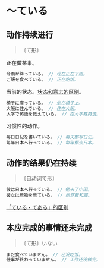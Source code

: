 # 〜ている

## 动作持续进行

> 〔て形〕

正在做某事。

```js
今雨が降っている。 // 现在正在下雨。
ご飯を食べている。 // 正在吃饭。
```

当前的状态。[状态和意志的区别](./diff#状态意志)。

```js
椅子に座っている。 // 坐在椅子上。
大阪に住んでいる。 // 住在大阪。
大学で英語を教えている。 // 在大学教英语。
```

习惯性的动作。

```js
毎日日記を書いている。 // 每天都写日记。
毎年日本へ行っている。 // 每年都去日本。
```

## 动作的结果仍在持续

> 〔自动词て形〕

```js
彼は日本へ行っている。 // 他去了中国。
彼女は着物を着ている。 // 她穿着和服。
```

[「ている・てある」的区别](./diff#ているてある)

## 本应完成的事情还未完成

> 〔て形〕いない

```js
まだ食べていません。 // 还没吃饭。
仕事が終わっていません。 // 工作还没做完。
```
